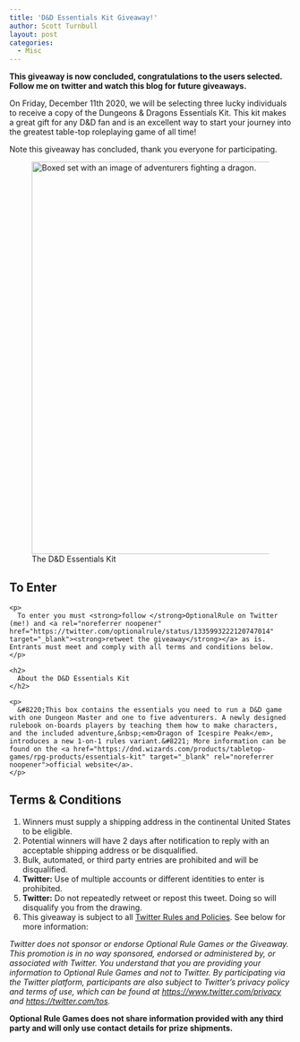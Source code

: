 ```yaml
---
title: 'D&D Essentials Kit Giveaway!'
author: Scott Turnbull
layout: post
categories:
  - Misc
---
```

**This giveaway is now concluded, congratulations to the users selected. Follow me on twitter and watch this blog for future giveaways.**

On Friday, December 11th 2020, we will be selecting three lucky individuals to receive a copy of the Dungeons & Dragons Essentials Kit. This kit makes a great gift for any D&D fan and is an excellent way to start your journey into the greatest table-top roleplaying game of all time!


<div class="alert alert-warning p-5 m-3 text-center">Note this giveaway has concluded, thank you everyone for participating.</div>

<div class="wp-block-columns">
  <div class="wp-block-column" style="flex-basis:33.33%">
    <figure class="wp-block-image size-large"><img loading="lazy" width="543" height="700" src="https://optionalrule.com/wp-content/uploads/2020/12/EssentialsKit.jpg" alt="Boxed set with an image of adventurers fighting a dragon." class="wp-image-79" srcset="https://optionalrule.com/wp-content/uploads/2020/12/EssentialsKit.jpg 543w, https://optionalrule.com/wp-content/uploads/2020/12/EssentialsKit-233x300.jpg 233w" sizes="(max-width: 543px) 100vw, 543px" /><figcaption>The D&D Essentials Kit</figcaption></figure>
  </div>
  
  <div class="wp-block-column" style="flex-basis:66.66%">
    <h2>
      To Enter
    </h2>
    
    <p>
      To enter you must <strong>follow </strong>OptionalRule on Twitter (me!) and <a rel="noreferrer noopener" href="https://twitter.com/optionalrule/status/1335993222120747014" target="_blank"><strong>retweet the giveaway</strong></a> as is. Entrants must meet and comply with all terms and conditions below.
    </p>
    
    <h2>
      About the D&D Essentials Kit
    </h2>
    
    <p>
      &#8220;This box contains the essentials you need to run a D&D game with one Dungeon Master and one to five adventurers. A newly designed rulebook on-boards players by teaching them how to make characters, and the included adventure,&nbsp;<em>Dragon of Icespire Peak</em>, introduces a new 1-on-1 rules variant.&#8221; More information can be found on the <a href="https://dnd.wizards.com/products/tabletop-games/rpg-products/essentials-kit" target="_blank" rel="noreferrer noopener">official website</a>.
    </p>
  </div>
</div>

## Terms & Conditions

  1. Winners must supply a shipping address in the continental United States to be eligible.
  2. Potential winners will have 2 days after notification to reply with an acceptable shipping address or be disqualified.
  3. Bulk, automated, or third party entries are prohibited and will be disqualified.
  4. **Twitter:** Use of multiple accounts or different identities to enter is prohibited.
  5. **Twitter:** Do not repeatedly retweet or repost this tweet. Doing so will disqualify you from the drawing.
  6. This giveaway is subject to all <a rel="noreferrer noopener" href="https://help.twitter.com/en/rules-and-policies/twitter-contest-rules" data-type="URL" data-id="https://help.twitter.com/en/rules-and-policies/twitter-contest-rules" target="_blank">Twitter Rules and Policies</a>. See below for more information:

_Twitter does not sponsor or endorse Optional Rule Games or the Giveaway. This promotion is in no way sponsored, endorsed or administered by, or associated with Twitter. You understand that you are providing your information to Optional Rule Games and not to Twitter. By participating via the Twitter platform, participants are also subject to Twitter’s privacy policy and terms of use, which can be found at <a rel="noreferrer noopener" href="https://www.twitter.com/privacy" target="_blank">https://www.twitter.com/privacy</a> and <a rel="noreferrer noopener" href="https://twitter.com/tos" target="_blank">https://twitter.com/tos</a>._

**Optional Rule Games does not share information provided with any third party and will only use contact details for prize shipments.**